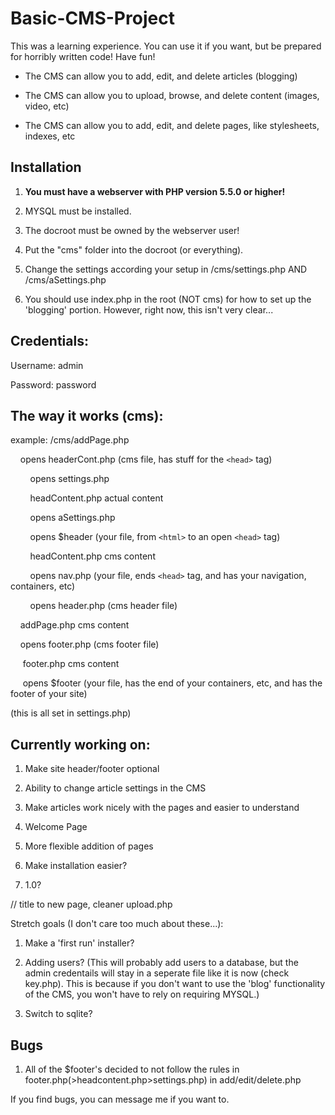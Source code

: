 Basic-CMS-Project
=================

This was a learning experience. You can use it if you want, but be prepared for horribly written code! Have fun!

* The CMS can allow you to add, edit, and delete articles (blogging)

* The CMS can allow you to upload, browse, and delete content (images, video, etc)

* The CMS can allow you to add, edit, and delete pages, like stylesheets, indexes, etc

## Installation
1. **You must have a webserver with PHP version 5.5.0 or higher!**

2. MYSQL must be installed.

3. The docroot must be owned by the webserver user!

4. Put the "cms" folder into the docroot (or everything).

5. Change the settings according your setup in /cms/settings.php AND /cms/aSettings.php

6. You should use index.php in the root (NOT cms) for how to set up the 'blogging' portion. However, right now, this isn't very clear...

## Credentials:
Username: admin

Password: password

## The way it works (cms):
example: /cms/addPage.php

&nbsp;&nbsp;&nbsp;&nbsp;opens headerCont.php (cms file, has stuff for the `<head>` tag)

&nbsp;&nbsp;&nbsp;&nbsp;&nbsp;&nbsp;&nbsp;&nbsp;opens settings.php

&nbsp;&nbsp;&nbsp;&nbsp;&nbsp;&nbsp;&nbsp;&nbsp;headContent.php actual content

&nbsp;&nbsp;&nbsp;&nbsp;&nbsp;&nbsp;&nbsp;&nbsp;opens aSettings.php

&nbsp;&nbsp;&nbsp;&nbsp;&nbsp;&nbsp;&nbsp;&nbsp;opens $header (your file, from `<html>` to an open `<head>` tag)

&nbsp;&nbsp;&nbsp;&nbsp;&nbsp;&nbsp;&nbsp;&nbsp;headContent.php cms content

&nbsp;&nbsp;&nbsp;&nbsp;&nbsp;&nbsp;&nbsp;&nbsp;opens nav.php (your file, ends `<head>` tag, and has your navigation, containers, etc)

&nbsp;&nbsp;&nbsp;&nbsp;&nbsp;&nbsp;&nbsp;&nbsp;opens header.php (cms header file)

&nbsp;&nbsp;&nbsp;&nbsp;addPage.php cms content

&nbsp;&nbsp;&nbsp;&nbsp;opens footer.php (cms footer file)

&nbsp;&nbsp;&nbsp;&nbsp;&nbsp;footer.php cms content

&nbsp;&nbsp;&nbsp;&nbsp;&nbsp;opens $footer (your file, has the end of your containers, etc, and has the footer of your site)

(this is all set in settings.php)

## Currently working on:
1. Make site header/footer optional

2. Ability to change article settings in the CMS

3. Make articles work nicely with the pages and easier to understand

4. Welcome Page

5. More flexible addition of pages

6. Make installation easier?

7. 1.0?

// title to new page, cleaner upload.php

Stretch goals (I don't care too much about these...):

1. Make a 'first run' installer?

2. Adding users? (This will probably add users to a database, but the admin credentails will stay in a seperate file like it is now (check key.php). This is because if you don't want to use the 'blog' functionality of the CMS, you won't have to rely on requiring MYSQL.)

3. Switch to sqlite?

## Bugs
1. All of the $footer's decided to not follow the rules in footer.php(>headcontent.php>settings.php) in add/edit/delete.php

If you find bugs, you can message me if you want to.

